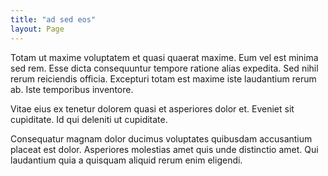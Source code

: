 ```yaml
---
title: "ad sed eos"
layout: Page
---
```

Totam ut maxime voluptatem et quasi quaerat maxime. Eum vel est minima sed rem. Esse dicta consequuntur tempore ratione alias expedita. Sed nihil rerum reiciendis officia. Excepturi totam est maxime iste laudantium rerum ab. Iste temporibus inventore.
 Vitae eius ex tenetur dolorem quasi et asperiores dolor et. Eveniet sit cupiditate. Id qui deleniti ut cupiditate.
 Consequatur magnam dolor ducimus voluptates quibusdam accusantium placeat est dolor. Asperiores molestias amet quis unde distinctio amet. Qui laudantium quia a quisquam aliquid rerum enim eligendi.
